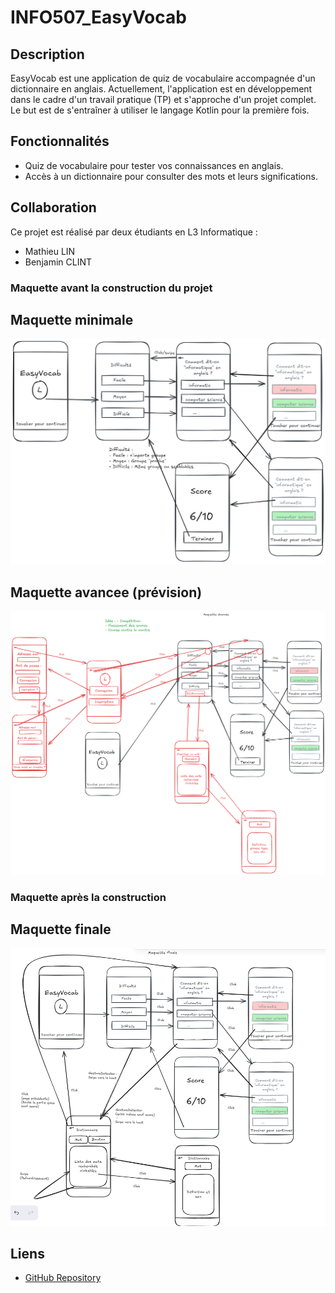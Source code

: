 # INFO507_EasyVocab

## Description

EasyVocab est une application de quiz de vocabulaire accompagnée d'un dictionnaire en anglais. Actuellement, l'application est en développement dans le cadre d'un travail pratique (TP) et s'approche d'un projet complet. Le but est de s'entraîner à utiliser le langage Kotlin pour la première fois.

## Fonctionnalités

- Quiz de vocabulaire pour tester vos connaissances en anglais.
- Accès à un dictionnaire pour consulter des mots et leurs significations.

## Collaboration

Ce projet est réalisé par deux étudiants en L3 Informatique :

- Mathieu LIN
- Benjamin CLINT

### Maquette avant la construction du projet

## Maquette minimale

![Maquette Minimale](./Maquettes/Maquette_minimale.png)

## Maquette avancee (prévision)

![Maquette Avancee](./Maquettes/Maquette_avancee.png)

### Maquette après la construction

## Maquette finale

![Maquette Finale](./Maquettes/Maquette_finale.png)

## Liens

- [GitHub Repository](https://github.com/Mathieu-Lin/INFO507_EasyVocab)
